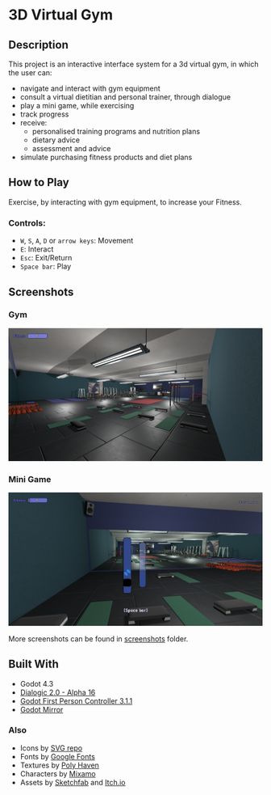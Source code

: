 # 3D Virtual Gym
## Description
This project is an interactive interface system for a 3d virtual gym, in which the user can:
- navigate and interact with gym equipment
- consult a virtual dietitian and personal trainer, through dialogue
- play a mini game, while exercising
- track progress
- receive:
  - personalised training programs and nutrition plans
  - dietary advice
  - assessment and advice
- simulate purchasing fitness products and diet plans

## How to Play
Exercise, by interacting with gym equipment, to increase your Fitness.

### Controls:
- `W`, `S`, `A`, `D` or `arrow keys`: Movement
- `E`: Interact
- `Esc`: Exit/Return
- `Space bar`: Play

## Screenshots
### Gym
![](https://github.com/GeorgiaKt/3D-Virtual-Gym/blob/main/screenshots/Screenshot_1.png)
### Mini Game
![](https://github.com/GeorgiaKt/3D-Virtual-Gym/blob/main/screenshots/Screenshot_mini_game.png)

More screenshots can be found in [screenshots](https://github.com/GeorgiaKt/3D-Virtual-Gym/tree/main/screenshots) folder.

## Built With
- Godot 4.3
- [Dialogic 2.0 - Alpha 16](https://github.com/dialogic-godot/dialogic)
- [Godot First Person Controller 3.1.1](https://github.com/rbarongr/GodotFirstPersonController)
- [Godot Mirror](https://github.com/Norodix/GodotMirror)
### Also
 - Icons by [SVG repo](https://www.svgrepo.com/)
 - Fonts by [Google Fonts](https://fonts.google.com/)
 - Textures by [Poly Haven](https://polyhaven.com/textures)
 - Characters by [Mixamo](https://www.mixamo.com)
 - Assets by [Sketchfab](https://sketchfab.com) and [Itch.io](https://itch.io/)
